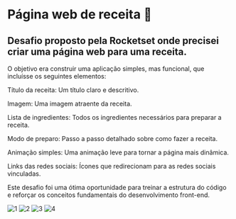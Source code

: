 # Página web de receita :cake:
## Desafio proposto pela Rocketset onde precisei criar uma página web para uma receita.

O objetivo era construir uma aplicação simples, mas funcional, que incluísse os seguintes elementos:

Título da receita: Um título claro e descritivo.

Imagem: Uma imagem atraente da receita.

Lista de ingredientes: Todos os ingredientes necessários para preparar a receita.

Modo de preparo: Passo a passo detalhado sobre como fazer a receita.

Animação simples: Uma animação leve para tornar a página mais dinâmica.

Links das redes sociais: Ícones que redirecionam para as redes sociais vinculadas.

Este desafio foi uma ótima oportunidade para treinar a estrutura do código e reforçar os conceitos fundamentais do desenvolvimento front-end. 

![1](https://github.com/VanessaErt/P-gina-web-de-receita/assets/92762085/0462524b-0d34-4286-8816-d26bbf5c8b6e)
![2](https://github.com/VanessaErt/P-gina-web-de-receita/assets/92762085/df861b6d-0c4d-47d1-83ca-8661573be284)
![3](https://github.com/VanessaErt/P-gina-web-de-receita/assets/92762085/cb8a36ea-55c6-4dec-93d9-916b437b1f03)
![4](https://github.com/VanessaErt/P-gina-web-de-receita/assets/92762085/30417356-3ea7-496a-9ee5-b5e75a2c3eab)



